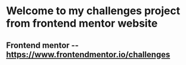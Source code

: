 # Welcome to my challenges project from frontend mentor website

## Frontend mentor -- https://www.frontendmentor.io/challenges
